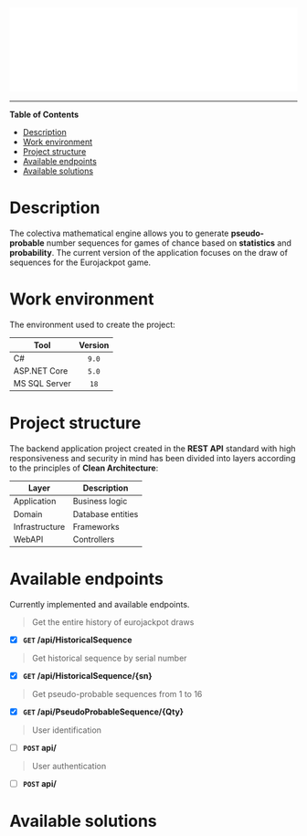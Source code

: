 ﻿![](https://raw.githubusercontent.com/malloc314/Colectiva/7cf40579acf6e195de5f3ca3a82678b738973af2/Docs/Colectiva-logo-v1.svg)

****

**Table of Contents**
- [Description](#description "Description")
- [Work environment](#work-environment "Work environment")
- [Project structure](#project-structure "Project structure")
- [Available endpoints](#available-endpoints "Available endpoints")
- [Available solutions](#available-solutions "Available solutions")

# Description
The colectiva mathematical engine allows you to generate **pseudo-probable** number sequences for games of chance based on **statistics** and **probability**. The current version of the application focuses on the draw of sequences for the Eurojackpot game.

# Work environment
The environment used to create the project:
                    
Tool | Version
------------- | :-------------:
C#  | `9.0`
ASP.NET Core | `5.0`
MS SQL Server | `18`

# Project structure
The backend application project created in the **REST API** standard with high responsiveness and security in mind has been divided into layers according to the principles of **Clean Architecture**:

Layer | Description
------------- | -------------
Application  | Business logic
Domain | Database entities
Infrastructure | Frameworks
WebAPI | Controllers

# Available endpoints
Currently implemented and available endpoints.

> Get the entire history of eurojackpot draws

- [x] **`GET` /api/HistoricalSequence** 

> Get historical sequence by serial number

- [x]  **`GET` /api/HistoricalSequence/{sn}** 

> Get pseudo-probable sequences from 1 to 16

- [x]  **`GET` /api/PseudoProbableSequence/{Qty}** 

> User identification

- [ ]  **`POST` api/** 

> User authentication

- [ ]  **`POST` api/**  


# Available solutions